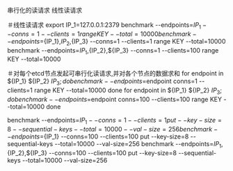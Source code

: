 串行化的读请求
线性读请求



＃线性读请求
export IP_1=127.0.0.1:2379
benchmark --endpoints=${IP_1} --conns=1 --clients=1 range KEY --total=10000
benchmark --endpoints=${IP_1},${IP_2},${IP_3} --conns=1 --clients=1 range KEY --total=10000
benchmark --endpoints=${IP_1},${IP_2},${IP_3} --conns=1 --clients=100 range KEY --total=10000

＃对每个etcd节点发起可串行化读请求,并对各个节点的数据求和
for endpoint in ${IP_1} ${IP_2} ${IP_3};do
 benchmark --endpoints=$endpoint conns=1 --clients=1 range KEY --total=10000
done
for endpoint in ${IP_1} ${IP_2} ${IP_3};do
 benchmark --endpoints=$endpoint conns=100 --clients=100 range KEY --total=10000
done

benchmark --endpoints=${IP_1} --conns=1 --clients=1 put --key-size=8 --sequential-keys --total=10000 --val-size=256
benchmark --endpoints=${IP_1} --conns=100 --clients=100 put --key-size=8 --sequential-keys --total=10000 --val-size=256
benchmark --endpoints=${IP_1},${IP_2},${IP_3} --conns=100 --clients=100 put --key-size=8 --sequential-keys --total=10000 --val-size=256



